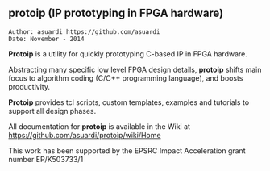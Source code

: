 ## protoip (IP prototyping in FPGA hardware)

	Author: asuardi https://github.com/asuardi
	Date: November - 2014

**Protoip** is a utility for quickly prototyping C-based IP in FPGA hardware.

Abstracting many specific low level FPGA design details, **protoip** shifts main focus to algorithm coding (C/C++ programming language), and boosts productivity.

**Protoip** provides tcl scripts, custom templates, examples and tutorials to support all design phases.

All documentation for **protoip** is available in the Wiki at https://github.com/asuardi/protoip/wiki/Home

This work has been supported by the EPSRC Impact Acceleration grant number EP/K503733/1 
